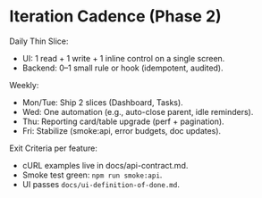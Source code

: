 # Iteration Cadence (Phase 2)

Daily Thin Slice:
- UI: 1 read + 1 write + 1 inline control on a single screen.
- Backend: 0–1 small rule or hook (idempotent, audited).

Weekly:
- Mon/Tue: Ship 2 slices (Dashboard, Tasks).
- Wed: One automation (e.g., auto-close parent, idle reminders).
- Thu: Reporting card/table upgrade (perf + pagination).
- Fri: Stabilize (smoke:api, error budgets, doc updates).

Exit Criteria per feature:
- cURL examples live in docs/api-contract.md.
- Smoke test green: `npm run smoke:api`.
- UI passes `docs/ui-definition-of-done.md`.

